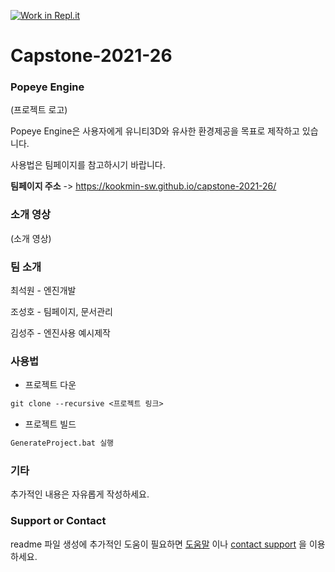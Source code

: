 [![Work in Repl.it](https://classroom.github.com/assets/work-in-replit-14baed9a392b3a25080506f3b7b6d57f295ec2978f6f33ec97e36a161684cbe9.svg)](https://classroom.github.com/online_ide?assignment_repo_id=365375&assignment_repo_type=GroupAssignmentRepo)
# Capstone-2021-26

### Popeye Engine

(프로젝트 로고)

Popeye Engine은 사용자에게 유니티3D와 유사한 환경제공을 목표로 제작하고 있습니다.

사용법은 팀페이지를 참고하시기 바랍니다.

**팀페이지 주소** -> https://kookmin-sw.github.io/capstone-2021-26/

### 소개 영상

(소개 영상)

### 팀 소개

최석원 - 엔진개발

조성호 - 팀페이지, 문서관리

김성주 - 엔진사용 예시제작

### 사용법

- 프로젝트 다운
```markdown
git clone --recursive <프로젝트 링크>
```

- 프로젝트 빌드
```markdown
GenerateProject.bat 실행
```


### 기타

추가적인 내용은 자유롭게 작성하세요.

### Support or Contact

readme 파일 생성에 추가적인 도움이 필요하면 [도움말](https://help.github.com/articles/about-readmes/) 이나 [contact support](https://github.com/contact) 을 이용하세요.
